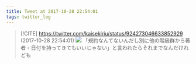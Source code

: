 ```yaml
---
title: Tweet at 2017-10-28 22:54:01
tags: twitter_log
---
```


> [!CITE] https://twitter.com/kaisekiriu/status/924273046633852929 (2017-10-28 22:54:01)
> ![](https://twitter.com/kaisekiriu/status/924273046633852929)
> 「規約なんてないんだし別に他の階級群から著者・日付を持ってきてもいいじゃない」と言われたらそれまでなんだけれども
